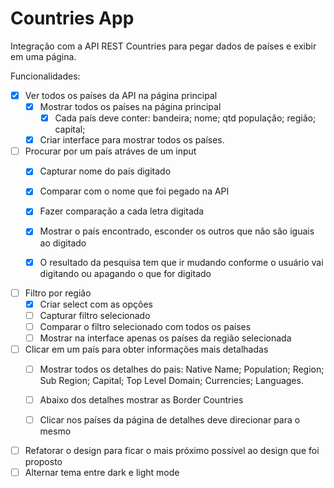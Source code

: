 # Countries App

Integração com a API REST Countries para pegar dados de países e exibir em uma página.

Funcionalidades:

- [x] Ver todos os países da API na página principal 
  - [x] Mostrar todos os países na página principal
    - [x] Cada país deve conter: bandeira; nome; qtd população; região; capital;
  - [x] Criar interface para mostrar todos os países.

- [ ] Procurar por um país atráves de um input
  - [x] Capturar nome do país digitado
  - [x] Comparar com o nome que foi pegado na API
  - [x] Fazer comparação a cada letra digitada
  - [x] Mostrar o país encontrado, esconder os outros que não são iguais ao digitado
  - [x] O resultado da pesquisa tem que ir mudando conforme o usuário vai digitando ou apagando o que for digitado


- [ ] Filtro por região
  - [x] Criar select com as opções
  - [ ] Capturar filtro selecionado
  - [ ] Comparar o filtro selecionado com todos os países
  - [ ] Mostrar na interface apenas os países da região selecionada

- [ ] Clicar em um país para obter informações mais detalhadas
  - [ ] Mostrar todos os detalhes do pais: Native Name; Population; Region; Sub Region; Capital; Top Level Domain; Currencies; Languages.
  - [ ] Abaixo dos detalhes mostrar as Border Countries
  - [ ] Clicar nos países da página de detalhes deve direcionar para o mesmo


- [ ] Refatorar o design para ficar o mais próximo possível ao design que foi proposto
- [ ] Alternar tema entre dark e light mode
